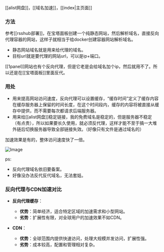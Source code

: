 [[alist网盘]]，[[域名加速]]，[[index|主页面]]


### 方法
参考[[rsshub部署]]，在宝塔面板创建一个纯静态网站，然后解析域名，直接反向代理容器的网站，这样子就相当于给docker创建容器网站解析域名。

- 静态网站域名就是用来给代理的域名。
- 目标url就是要代理的网站url，可以是ip+端口。

[[1panel]]网站也有个反向代理，但是它老是会给域名加个ip，然后就用不了。所以还是在[[宝塔面板]]里面反代。

### 用处
- 用来提高网站访问速度，反向代理可以设置缓存，“缓存时间”定义了缓存内容在缓存服务器上保留的时间长度，在这个时间段内，缓存的内容将被直接从缓存中提供，而不需要每次都请求后端服务器。
- 用来给[[alist网盘]]稳定链接，我的免费域名是稳定的，但是服务器不稳定（有点贵），所以如果要长久使用，就必须反代理，这样才能不至于搞一大堆外链后切换服务器导致全部链接失效。（好像只有文件是通过域名的）

加速效果是有的，整体访问速度快了一倍。

<img src="https://c.zhzhzh.fun/d/123%E4%BA%91%E7%9B%98/%E5%9B%BE%E7%89%87/%E5%BE%AE%E4%BF%A1%E5%9B%BE%E7%89%87_20240912103647.png?sign=QVvVRNm4kESFMxQoUl3b3S3mkbauQsERsnfcJ0MDzas=:0" alt="Image" style="max-width: 100%; height: auto;">

ps:
- 反向代理域名依旧要备案。
- 好像没办法反代反代域名，无法套娃。
### 反向代理与CDN加速对比

- **反向代理缓存**：
    
    - **优势**：简单经济，适合特定区域的加速需求和小型网站。
    - **劣势**：扩展性有限，对全球用户的加速效果不如CDN。
- **CDN**：
    
    - **优势**：全球范围内提供快速访问，处理大规模并发访问，扩展性强。
    - **劣势**：成本较高，配置和管理相对复杂。